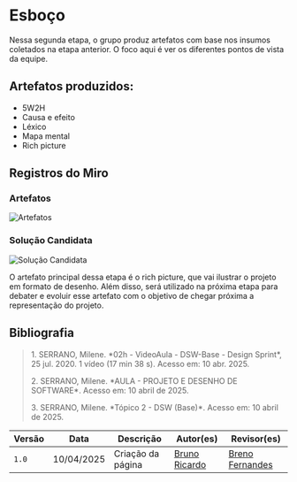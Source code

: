 # Esboço

Nessa segunda etapa, o grupo produz artefatos com base nos insumos coletados na etapa anterior. O foco aqui é ver os diferentes pontos de vista da equipe.

## Artefatos produzidos:
- 5W2H
- Causa e efeito
- Léxico
- Mapa mental
- Rich picture

## Registros do Miro

### Artefatos
![Artefatos](/assets/DesignSprint/11.artefatos.png)

### Solução Candidata
![Solução Candidata](/assets/DesignSprint/12.solCand.png)


O artefato principal dessa etapa é o rich picture, que vai ilustrar o projeto em formato de desenho. Além disso, será utilizado na próxima etapa para debater e evoluir esse artefato com o objetivo de chegar próxima a representação do projeto.

## Bibliografia

> <p id="1">1. SERRANO, Milene. *02h - VideoAula - DSW-Base - Design Sprint*, 25 jul. 2020. 1 vídeo (17 min 38 s). Acesso em: 10 abr. 2025.</p>
> <p id="2">2. SERRANO, Milene. *AULA - PROJETO E DESENHO DE SOFTWARE*. Acesso em: 10 abril de 2025.</p>  
> <p id="3">3. SERRANO, Milene. *Tópico 2 - DSW (Base)*. Acesso em: 10 abril de 2025.</p>

| Versão | Data       | Descrição                                      | Autor(es)                         | Revisor(es)                     |
|--------|------------|------------------------------------------------|-----------------------------------|---------------------------------|
| `1.0`  | 10/04/2025 | Criação da página  | [Bruno Ricardo](https://github.com/EhOBruno) | [Breno Fernandes](https://github.com/Brenofrds) |